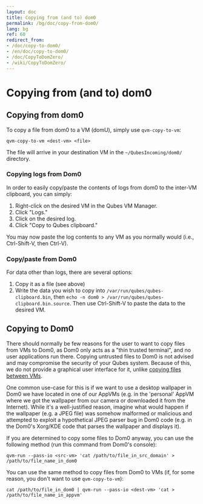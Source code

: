 ```yaml
---
layout: doc
title: Copying from (and to) dom0
permalink: /bg/doc/copy-from-dom0/
lang: bg
ref: 60
redirect_from:
- /doc/copy-to-dom0/
- /en/doc/copy-to-dom0/
- /doc/CopyToDomZero/
- /wiki/CopyToDomZero/
---
```


Copying from (and to) dom0
==========================

Copying **from** dom0
---------------------

To copy a file from dom0 to a VM (domU), simply use `qvm-copy-to-vm`:

~~~
qvm-copy-to-vm <dest-vm> <file>
~~~

The file will arrive in your destination VM in the `~/QubesIncoming/dom0/` directory.

### Copying logs from Dom0 ###

In order to easily copy/paste the contents of logs from dom0 to the inter-VM clipboard, you can simply:

1.  Right-click on the desired VM in the Qubes VM Manager.
2.  Click "Logs."
3.  Click on the desired log.
4.  Click "Copy to Qubes clipboard."

You may now paste the log contents to any VM as you normally would (i.e., Ctrl-Shift-V, then Ctrl-V).

### Copy/paste from Dom0 ###

For data other than logs, there are several options:

1.  Copy it as a file (see above)
2.  Write the data you wish to copy into `/var/run/qubes/qubes-clipboard.bin`, then `echo -n dom0 > /var/run/qubes/qubes-clipboard.bin.source`.
    Then use Ctrl-Shift-V to paste the data to the desired VM.


Copying **to** Dom0
-------------------

There should normally be few reasons for the user to want to copy files from VMs to Dom0, as Dom0 only acts as a "thin trusted terminal", and no user applications run there.
Copying untrusted files to Dom0 is not advised and may compromise the security of your Qubes system.
Because of this, we do not provide a graphical user interface for it, unlike [copying files between VMs](/bg/doc/copying-files/).

One common use-case for this is if we want to use a desktop wallpaper in Dom0 we have located in one of our AppVMs (e.g. in the 'personal' AppVM where we got the wallpaper from our camera or downloaded it from the Internet).
While it's a well-justified reason, imagine what would happen if the wallpaper (e.g. a JPEG file) was somehow malformed or malicious and attempted to exploit a hypothetical JPEG parser bug in Dom0 code (e.g. in the Dom0's Xorg/KDE code that parses the wallpaper and displays it).

If you are determined to copy some files to Dom0 anyway, you can use the following method (run this command from Dom0's console):

~~~
qvm-run --pass-io <src-vm> 'cat /path/to/file_in_src_domain' > /path/to/file_name_in_dom0
~~~

You can use the same method to copy files from Dom0 to VMs (if, for some reason, you don't want to use `qvm-copy-to-vm`):

~~~
cat /path/to/file_in_dom0 | qvm-run --pass-io <dest-vm> 'cat > /path/to/file_name_in_appvm'
~~~

